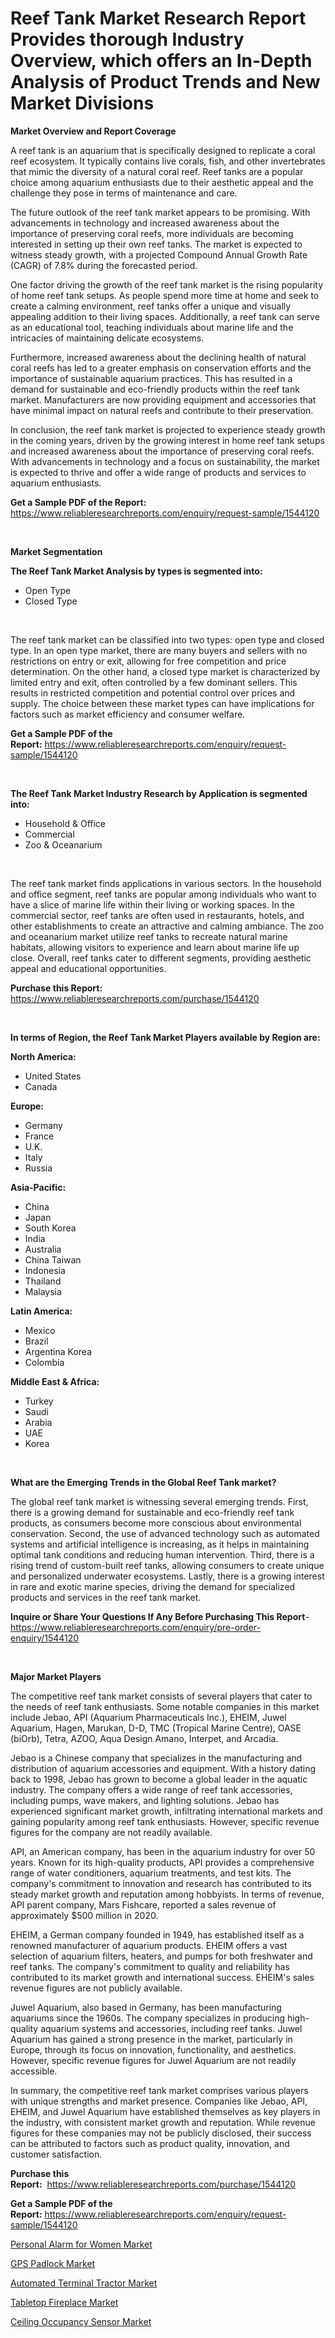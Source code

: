 <p><h1>Reef Tank Market Research Report Provides thorough Industry Overview, which offers an In-Depth Analysis of Product Trends and New Market Divisions</h1></p><p><strong>Market Overview and Report Coverage</strong></p>
<p><p>A reef tank is an aquarium that is specifically designed to replicate a coral reef ecosystem. It typically contains live corals, fish, and other invertebrates that mimic the diversity of a natural coral reef. Reef tanks are a popular choice among aquarium enthusiasts due to their aesthetic appeal and the challenge they pose in terms of maintenance and care.</p><p>The future outlook of the reef tank market appears to be promising. With advancements in technology and increased awareness about the importance of preserving coral reefs, more individuals are becoming interested in setting up their own reef tanks. The market is expected to witness steady growth, with a projected Compound Annual Growth Rate (CAGR) of 7.8% during the forecasted period.</p><p>One factor driving the growth of the reef tank market is the rising popularity of home reef tank setups. As people spend more time at home and seek to create a calming environment, reef tanks offer a unique and visually appealing addition to their living spaces. Additionally, a reef tank can serve as an educational tool, teaching individuals about marine life and the intricacies of maintaining delicate ecosystems.</p><p>Furthermore, increased awareness about the declining health of natural coral reefs has led to a greater emphasis on conservation efforts and the importance of sustainable aquarium practices. This has resulted in a demand for sustainable and eco-friendly products within the reef tank market. Manufacturers are now providing equipment and accessories that have minimal impact on natural reefs and contribute to their preservation.</p><p>In conclusion, the reef tank market is projected to experience steady growth in the coming years, driven by the growing interest in home reef tank setups and increased awareness about the importance of preserving coral reefs. With advancements in technology and a focus on sustainability, the market is expected to thrive and offer a wide range of products and services to aquarium enthusiasts.</p></p>
<p><strong>Get a Sample PDF of the Report:</strong> <a href="https://www.reliableresearchreports.com/enquiry/request-sample/1544120">https://www.reliableresearchreports.com/enquiry/request-sample/1544120</a></p>
<p>&nbsp;</p>
<p><strong>Market Segmentation</strong></p>
<p><strong>The Reef Tank Market Analysis by types is segmented into:</strong></p>
<p><ul><li>Open Type</li><li>Closed Type</li></ul></p>
<p>&nbsp;</p>
<p><p>The reef tank market can be classified into two types: open type and closed type. In an open type market, there are many buyers and sellers with no restrictions on entry or exit, allowing for free competition and price determination. On the other hand, a closed type market is characterized by limited entry and exit, often controlled by a few dominant sellers. This results in restricted competition and potential control over prices and supply. The choice between these market types can have implications for factors such as market efficiency and consumer welfare.</p></p>
<p><strong>Get a Sample PDF of the Report:</strong>&nbsp;<a href="https://www.reliableresearchreports.com/enquiry/request-sample/1544120">https://www.reliableresearchreports.com/enquiry/request-sample/1544120</a></p>
<p>&nbsp;</p>
<p><strong>The Reef Tank Market Industry Research by Application is segmented into:</strong></p>
<p><ul><li>Household & Office</li><li>Commercial</li><li>Zoo & Oceanarium</li></ul></p>
<p>&nbsp;</p>
<p><p>The reef tank market finds applications in various sectors. In the household and office segment, reef tanks are popular among individuals who want to have a slice of marine life within their living or working spaces. In the commercial sector, reef tanks are often used in restaurants, hotels, and other establishments to create an attractive and calming ambiance. The zoo and oceanarium market utilize reef tanks to recreate natural marine habitats, allowing visitors to experience and learn about marine life up close. Overall, reef tanks cater to different segments, providing aesthetic appeal and educational opportunities.</p></p>
<p><strong>Purchase this Report:</strong>&nbsp; <a href="https://www.reliableresearchreports.com/purchase/1544120">https://www.reliableresearchreports.com/purchase/1544120</a></p>
<p>&nbsp;</p>
<p><strong>In terms of Region, the Reef Tank Market Players available by Region are:</strong></p>
<p>
    <p> <strong> North America: </strong>
        <ul>
            <li>United States</li>
            <li>Canada</li>
        </ul>
        </p> 
    <p> <strong> Europe: </strong>
        <ul>
            <li>Germany</li>
            <li>France</li>
            <li>U.K.</li>
            <li>Italy</li>
            <li>Russia</li>
        </ul>
        </p> 
    <p> <strong> Asia-Pacific: </strong>
        <ul>
            <li>China</li>
            <li>Japan</li>
            <li>South Korea</li>
            <li>India</li>
            <li>Australia</li>
            <li>China Taiwan</li>
            <li>Indonesia</li>
            <li>Thailand</li>
            <li>Malaysia</li>
        </ul>
        </p> 
    <p> <strong> Latin America: </strong>
        <ul>
            <li>Mexico</li>
            <li>Brazil</li>
            <li>Argentina Korea</li>
            <li>Colombia</li>
        </ul>
        </p> 
    <p> <strong> Middle East & Africa: </strong>
        <ul>
            <li>Turkey</li>
            <li>Saudi</li>
            <li>Arabia</li>
            <li>UAE</li>
            <li>Korea</li>
        </ul>
    </p>
    </p>
<p>&nbsp;</p>
<p><strong>What are the Emerging Trends in the Global Reef Tank market?</strong></p>
<p><p>The global reef tank market is witnessing several emerging trends. First, there is a growing demand for sustainable and eco-friendly reef tank products, as consumers become more conscious about environmental conservation. Second, the use of advanced technology such as automated systems and artificial intelligence is increasing, as it helps in maintaining optimal tank conditions and reducing human intervention. Third, there is a rising trend of custom-built reef tanks, allowing consumers to create unique and personalized underwater ecosystems. Lastly, there is a growing interest in rare and exotic marine species, driving the demand for specialized products and services in the reef tank market.</p></p>
<p><strong>Inquire or Share Your Questions If Any Before Purchasing This Report</strong>- <a href="https://www.reliableresearchreports.com/enquiry/pre-order-enquiry/1544120">https://www.reliableresearchreports.com/enquiry/pre-order-enquiry/1544120</a></p>
<p>&nbsp;</p>
<p><strong>Major Market Players</strong></p>
<p><p>The competitive reef tank market consists of several players that cater to the needs of reef tank enthusiasts. Some notable companies in this market include Jebao, API (Aquarium Pharmaceuticals Inc.), EHEIM, Juwel Aquarium, Hagen, Marukan, D-D, TMC (Tropical Marine Centre), OASE (biOrb), Tetra, AZOO, Aqua Design Amano, Interpet, and Arcadia.</p><p>Jebao is a Chinese company that specializes in the manufacturing and distribution of aquarium accessories and equipment. With a history dating back to 1998, Jebao has grown to become a global leader in the aquatic industry. The company offers a wide range of reef tank accessories, including pumps, wave makers, and lighting solutions. Jebao has experienced significant market growth, infiltrating international markets and gaining popularity among reef tank enthusiasts. However, specific revenue figures for the company are not readily available.</p><p>API, an American company, has been in the aquarium industry for over 50 years. Known for its high-quality products, API provides a comprehensive range of water conditioners, aquarium treatments, and test kits. The company's commitment to innovation and research has contributed to its steady market growth and reputation among hobbyists. In terms of revenue, API parent company, Mars Fishcare, reported a sales revenue of approximately $500 million in 2020.</p><p>EHEIM, a German company founded in 1949, has established itself as a renowned manufacturer of aquarium products. EHEIM offers a vast selection of aquarium filters, heaters, and pumps for both freshwater and reef tanks. The company's commitment to quality and reliability has contributed to its market growth and international success. EHEIM's sales revenue figures are not publicly available.</p><p>Juwel Aquarium, also based in Germany, has been manufacturing aquariums since the 1960s. The company specializes in producing high-quality aquarium systems and accessories, including reef tanks. Juwel Aquarium has gained a strong presence in the market, particularly in Europe, through its focus on innovation, functionality, and aesthetics. However, specific revenue figures for Juwel Aquarium are not readily accessible.</p><p>In summary, the competitive reef tank market comprises various players with unique strengths and market presence. Companies like Jebao, API, EHEIM, and Juwel Aquarium have established themselves as key players in the industry, with consistent market growth and reputation. While revenue figures for these companies may not be publicly disclosed, their success can be attributed to factors such as product quality, innovation, and customer satisfaction.</p></p>
<p><strong>Purchase this Report:</strong>&nbsp;&nbsp;<a href="https://www.reliableresearchreports.com/purchase/1544120">https://www.reliableresearchreports.com/purchase/1544120</a></p>
<p></p>
<p><strong>Get a Sample PDF of the Report:</strong>&nbsp;<a href="https://www.reliableresearchreports.com/enquiry/request-sample/1544120">https://www.reliableresearchreports.com/enquiry/request-sample/1544120</a></p>
<p><p><a href="https://github.com/scarol104/Market-Research-Report-List-2/blob/main/personal-alarm-for-women-market.md">Personal Alarm for Women Market</a></p><p><a href="https://github.com/dzharov81/Market-Research-Report-List-2/blob/main/gps-padlock-market.md">GPS Padlock Market</a></p><p><a href="https://github.com/gshchiplitsov/Market-Research-Report-List-2/blob/main/automated-terminal-tractor-market.md">Automated Terminal Tractor Market</a></p><p><a href="https://github.com/deliacustodio40/Market-Research-Report-List-2/blob/main/tabletop-fireplace-market.md">Tabletop Fireplace Market</a></p><p><a href="https://github.com/ambrozg/Market-Research-Report-List-2/blob/main/ceiling-occupancy-sensor-market.md">Ceiling Occupancy Sensor Market</a></p></p>